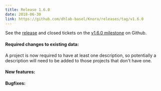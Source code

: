 ```yaml
---
title: Release 1.6.0
date: 2018-06-30
link: https://github.com/dhlab-basel/Knora/releases/tag/v1.6.0
---
```

See the
[release](https://github.com/dhlab-basel/Knora/releases/tag/v1.6.0) and closed tickets on the
[v1.6.0 milestone](https://github.com/dhlab-basel/Knora/milestone/10) on Github.

#### Required changes to existing data:
A project is now required to have at least one description, so potentially a description will need to be added to those projects that don't have one.


#### New features:



#### Bugfixes:

